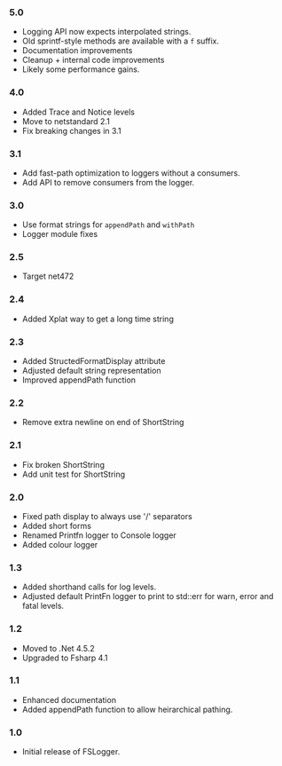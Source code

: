 ### 5.0
* Logging API now expects interpolated strings.
* Old sprintf-style methods are available with a `f` suffix.
* Documentation improvements
* Cleanup + internal code improvements
* Likely some performance gains.

### 4.0
* Added Trace and Notice levels
* Move to netstandard 2.1
* Fix breaking changes in 3.1

### 3.1
* Add fast-path optimization to loggers without a consumers.
* Add API to remove consumers from the logger.

### 3.0
* Use format strings for `appendPath` and `withPath`
* Logger module fixes

### 2.5
* Target net472

### 2.4
* Added Xplat way to get a long time string

### 2.3
* Added StructedFormatDisplay attribute
* Adjusted default string representation
* Improved appendPath function

### 2.2
* Remove extra newline on end of ShortString

### 2.1
* Fix broken ShortString
* Add unit test for ShortString

### 2.0
* Fixed path display to always use '/' separators
* Added short forms
* Renamed Printfn logger to Console logger
* Added colour logger

### 1.3
* Added shorthand calls for log levels.
* Adjusted default PrintFn logger to print to std::err for warn, error and fatal levels.

### 1.2
* Moved to .Net 4.5.2
* Upgraded to Fsharp 4.1

### 1.1
* Enhanced documentation
* Added appendPath function to allow heirarchical pathing.

### 1.0
* Initial release of FSLogger.
